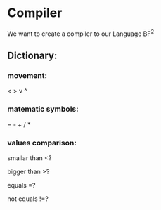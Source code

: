 # Compiler

We want to create a compiler to our Language BF<sup>2</sup>

## Dictionary:
### movement: 
  < > v ^

### matematic symbols:
= - + / * 

### values comparison:
smallar than   <? 

bigger than   >?

equals    =? 

not equals    !=?



